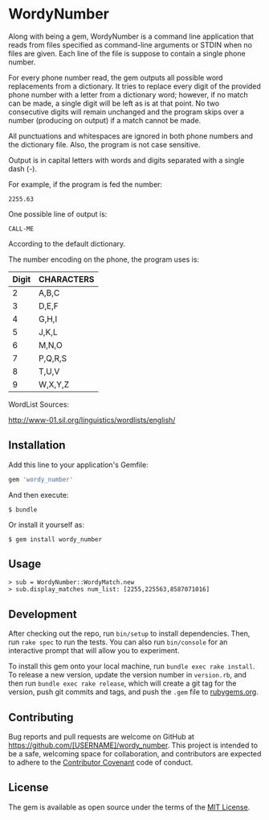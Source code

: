 # WordyNumber

Along with being a gem, WordyNumber is a command line application that reads from files specified as command-line arguments or STDIN when no files are given. Each line of the file is suppose to contain a single phone number.

For every phone number read, the gem outputs all possible word replacements from a dictionary. It tries to replace every digit of the provided phone number with a letter from a dictionary word; however, if no match can be made, a single digit will be left as is at that point. No two consecutive digits will remain unchanged and the program skips over a number (producing on output) if a match cannot be made.

All punctuations and whitespaces are ignored in both phone numbers and the dictionary file. Also, the program is not case sensitive.

Output is in capital letters with words and digits separated with a single dash (-).

For example, if the program is fed the number:

    2255.63

One possible line of output is:

    CALL-ME

According to the default dictionary.

The number encoding on the phone, the program uses is:

| Digit    | CHARACTERS |
|:---------|:-----------|
| 2        | A,B,C      |
| 3        | D,E,F      |
| 4        | G,H,I      |
| 5        | J,K,L      |
| 6        | M,N,O      |
| 7        | P,Q,R,S    |
| 8        | T,U,V      |
| 9        | W,X,Y,Z    |

WordList Sources:

http://www-01.sil.org/linguistics/wordlists/english/

## Installation

Add this line to your application's Gemfile:

```ruby
gem 'wordy_number'
```

And then execute:

    $ bundle

Or install it yourself as:

    $ gem install wordy_number

## Usage

    > sub = WordyNumber::WordyMatch.new
    > sub.display_matches num_list: [2255,225563,8587071016]

## Development

After checking out the repo, run `bin/setup` to install dependencies. Then, run `rake spec` to run the tests. You can also run `bin/console` for an interactive prompt that will allow you to experiment.

To install this gem onto your local machine, run `bundle exec rake install`. To release a new version, update the version number in `version.rb`, and then run `bundle exec rake release`, which will create a git tag for the version, push git commits and tags, and push the `.gem` file to [rubygems.org](https://rubygems.org).

## Contributing

Bug reports and pull requests are welcome on GitHub at https://github.com/[USERNAME]/wordy_number. This project is intended to be a safe, welcoming space for collaboration, and contributors are expected to adhere to the [Contributor Covenant](http://contributor-covenant.org) code of conduct.


## License

The gem is available as open source under the terms of the [MIT License](http://opensource.org/licenses/MIT).

